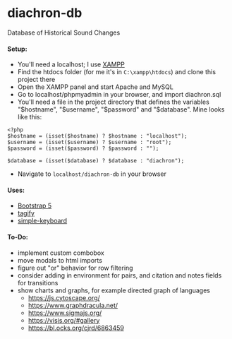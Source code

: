 # diachron-db
Database of Historical Sound Changes

#### Setup:
+ You'll need a localhost; I use [XAMPP](https://www.apachefriends.org/)
+ Find the htdocs folder (for me it's in <code>C:\xampp\htdocs</code>) and clone this project there
+ Open the XAMPP panel and start Apache and MySQL
+ Go to localhost/phpmyadmin in your browser, and import diachron.sql
+ You'll need a file in the project directory that defines the variables "\$hostname", "\$username", "\$password" and "\$database". Mine looks like this:
```
<?php
$hostname = (isset($hostname) ? $hostname : "localhost");
$username = (isset($username) ? $username : "root");
$password = (isset($password) ? $password : "");

$database = (isset($database) ? $database : "diachron");
```

+ Navigate to <code>localhost/diachron-db</code> in your browser

#### Uses:
+ [Bootstrap 5](https://getbootstrap.com/)
+ [tagify](https://yaireo.github.io/tagify/)
+ [simple-keyboard](https://hodgef.com/simple-keyboard/)

#### To-Do:
+ implement custom combobox
+ move modals to html imports
+ figure out "or" behavior for row filtering
+ consider adding in environment for pairs, and citation and notes fields for transitions
+ show charts and graphs, for example directed graph of languages
  + https://js.cytoscape.org/
  + https://www.graphdracula.net/
  + https://www.sigmajs.org/
  + https://visjs.org/#gallery
  + https://bl.ocks.org/cjrd/6863459
